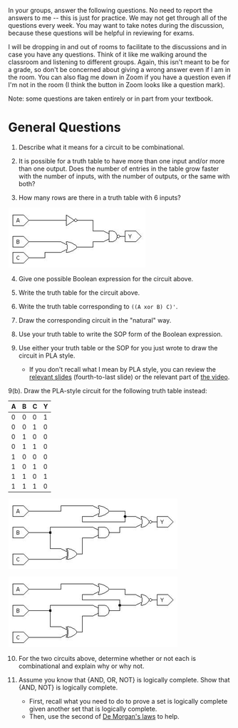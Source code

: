 In your groups, answer the following questions.
No need to report the answers to me --
this is just for practice.
We may not get through all of the questions every week.
You may want to take notes during the discussion,
because these questions will be helpful in reviewing for exams.

I will be dropping in and out of rooms to facilitate to the discussions and in
case you have any questions.
Think of it like me walking around the classroom and listening to different
groups.
Again, this isn't meant to be for a grade,
so don't be concerned about giving a wrong answer even if I am in the room.
You can also flag me down in Zoom if you have a question even if I'm not in the
room
(I think the button in Zoom looks like a question mark).

Note: some questions are taken entirely or in part from your textbook.

# General Questions

1. Describe what it means for a circuit to be combinational.

2. It is possible for a truth table to have more than one input and/or more than
one output.
Does the number of entries in the table grow faster with the number of inputs,
with the number of outputs, or the same with both?

3. How many rows are there in a truth table with 6 inputs?

![circuit 1](images/simple_circuit_1.jpg)

4. Give one possible Boolean expression for the circuit above.

5. Write the truth table for the circuit above.

6. Write the truth table corresponding to `((A xor B) C)'`.

7. Draw the corresponding circuit in the "natural" way.

8. Use your truth table to write the SOP form of the Boolean expression.

9. Use either your truth table or the SOP for you just wrote to draw the
circuit in PLA style.
    * If you don't recall what I mean by PLA style,
    you can review the [relevant slides](/slides/boolean-sop.pdf)
    (fourth-to-last slide)
    or the relevant part of [the video](https://classtranscribe.illinois.edu/video?id=c9fa198b-c181-461b-9c17-2707d45d068d&begin=797&from=sharedlink).

9(b). Draw the PLA-style circuit for the following truth table instead:

A | B | C | Y |
--- | --- | --- | --- |
0 | 0 | 0 | 1 |
0 | 0 | 1 | 0 |
0 | 1 | 0 | 0 |
0 | 1 | 1 | 0 |
1 | 0 | 0 | 0 |
1 | 0 | 1 | 0 |
1 | 1 | 0 | 1 |
1 | 1 | 1 | 0 |


![combinational circuit 1](images/maybe_combinational_1.jpg)

![combinational circuit 2](images/maybe_combinational_2.jpg)

10. For the two circuits above,
determine whether or not each is combinational and explain why or why not.

11. Assume you know that {AND, OR, NOT} is logically complete.
Show that {AND, NOT} is logically complete.
    * First, recall what you need to do to prove a set is logically complete
    given another set that is logically complete.
    * Then, use the second of
    [De Morgan's laws](https://en.wikipedia.org/wiki/De_Morgan%27s_laws#Engineering)
    to help.
